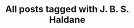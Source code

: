 ---
layout: tag
title: "All posts tagged with J. B. S. Haldane"
permalink: /weblog/tags/j-b-s-haldane/
taxonomy: J. B. S. Haldane
---